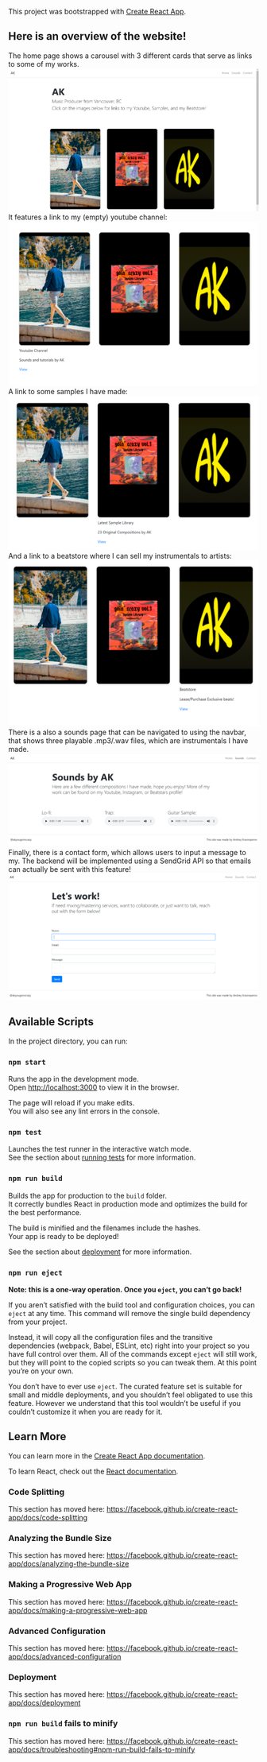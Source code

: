 This project was bootstrapped with [Create React App](https://github.com/facebook/create-react-app).

## Here is an overview of the website!

The home page shows a carousel with 3 different cards that serve as links to some of my works. 
![Home Page:](https://github.com/andrey360/ak-portfolio/blob/master/ak-portfolio%20readme%20imgs/home.PNG)
It features a link to my (empty) youtube channel:
![Youtube Card](https://github.com/andrey360/ak-portfolio/blob/master/ak-portfolio%20readme%20imgs/yt%20link.PNG)
A link to some samples I have made:
![Samples Card](https://github.com/andrey360/ak-portfolio/blob/master/ak-portfolio%20readme%20imgs/samples%20link.PNG)
And a link to a beatstore where I can sell my instrumentals to artists:
![BeatStore Card](https://github.com/andrey360/ak-portfolio/blob/master/ak-portfolio%20readme%20imgs/bs%20link.PNG)
There is a also a sounds page that can be navigated to using the navbar, that shows three playable .mp3/.wav files, which are instrumentals I have made.
![Sounds Page](https://github.com/andrey360/ak-portfolio/blob/master/ak-portfolio%20readme%20imgs/sounds%20page.PNG)
Finally, there is a contact form, which allows users to input a message to my. The backend will be implemented using a SendGrid API so that emails can actually be sent with this feature!
![Contact Form](https://github.com/andrey360/ak-portfolio/blob/master/ak-portfolio%20readme%20imgs/contact%20form.PNG)







## Available Scripts

In the project directory, you can run:

### `npm start`

Runs the app in the development mode.<br />
Open [http://localhost:3000](http://localhost:3000) to view it in the browser.

The page will reload if you make edits.<br />
You will also see any lint errors in the console.

### `npm test`

Launches the test runner in the interactive watch mode.<br />
See the section about [running tests](https://facebook.github.io/create-react-app/docs/running-tests) for more information.

### `npm run build`

Builds the app for production to the `build` folder.<br />
It correctly bundles React in production mode and optimizes the build for the best performance.

The build is minified and the filenames include the hashes.<br />
Your app is ready to be deployed!

See the section about [deployment](https://facebook.github.io/create-react-app/docs/deployment) for more information.

### `npm run eject`

**Note: this is a one-way operation. Once you `eject`, you can’t go back!**

If you aren’t satisfied with the build tool and configuration choices, you can `eject` at any time. This command will remove the single build dependency from your project.

Instead, it will copy all the configuration files and the transitive dependencies (webpack, Babel, ESLint, etc) right into your project so you have full control over them. All of the commands except `eject` will still work, but they will point to the copied scripts so you can tweak them. At this point you’re on your own.

You don’t have to ever use `eject`. The curated feature set is suitable for small and middle deployments, and you shouldn’t feel obligated to use this feature. However we understand that this tool wouldn’t be useful if you couldn’t customize it when you are ready for it.

## Learn More

You can learn more in the [Create React App documentation](https://facebook.github.io/create-react-app/docs/getting-started).

To learn React, check out the [React documentation](https://reactjs.org/).

### Code Splitting

This section has moved here: https://facebook.github.io/create-react-app/docs/code-splitting

### Analyzing the Bundle Size

This section has moved here: https://facebook.github.io/create-react-app/docs/analyzing-the-bundle-size

### Making a Progressive Web App

This section has moved here: https://facebook.github.io/create-react-app/docs/making-a-progressive-web-app

### Advanced Configuration

This section has moved here: https://facebook.github.io/create-react-app/docs/advanced-configuration

### Deployment

This section has moved here: https://facebook.github.io/create-react-app/docs/deployment

### `npm run build` fails to minify

This section has moved here: https://facebook.github.io/create-react-app/docs/troubleshooting#npm-run-build-fails-to-minify
